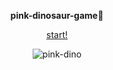 <p style="text-align: center;">
  <strong>pink-dinosaur-game🦖</strong>
</p>

<p align="center">
  <a href="https://pink-dino-game.netlify.app/" target="_blank">start!</a>
</p>

<p align="center">
  <img src="https://github.com/user-attachments/assets/86f4ef60-2d79-4cd4-a14c-bc7a75acee61" alt="pink-dino">
</p>
